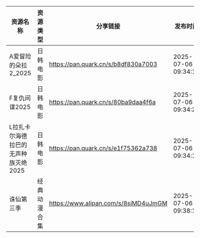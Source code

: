 | 资源名称                 | 资源类型   | 分享链接                                 | 发布时间                |
| -------------------- | ------ | ------------------------------------ | ------------------- |
| A爱冒险的朵拉2_2025        | 日韩电影   | https://pan.quark.cn/s/b8df830a7003  | 2025-07-06 09:34:11 |
| F复仇间谍2025            | 日韩电影   | https://pan.quark.cn/s/80ba9daa4f6a  | 2025-07-06 09:34:25 |
| L拉扎卡尔海德拉巴的无声种族灭绝2025 | 日韩电影   | https://pan.quark.cn/s/e1f75362a738  | 2025-07-06 09:34:18 |
| 诛仙第三季                | 经典动漫合集 | https://www.alipan.com/s/8sjMD4uJmGM | 2025-07-06 09:38:17 |
